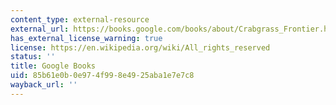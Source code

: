 ```yaml
---
content_type: external-resource
external_url: https://books.google.com/books/about/Crabgrass_Frontier.html?id=lwave_qPlYUC
has_external_license_warning: true
license: https://en.wikipedia.org/wiki/All_rights_reserved
status: ''
title: Google Books
uid: 85b61e0b-0e97-4f99-8e49-25aba1e7e7c8
wayback_url: ''
---
```

